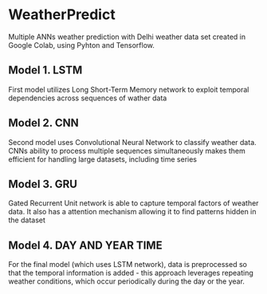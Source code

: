 # WeatherPredict

Multiple ANNs weather prediction with Delhi weather data set created in Google Colab, using Pyhton and Tensorflow.

## Model 1. LSTM
First model utilizes Long Short-Term Memory network to exploit temporal dependencies across sequences of wather data

## Model 2. CNN
Second model uses Convolutional Neural Network to classify weather data. CNNs ability to process multiple sequences simultaneously makes them efficient for handling large datasets, including time series

## Model 3. GRU
Gated Recurrent Unit network is able to capture temporal factors of weather data. It also has a attention mechanism allowing it to find patterns hidden in the dataset

## Model 4. DAY AND YEAR TIME
For the final model (which uses LSTM network), data is preprocessed so that the temporal information is added - this approach leverages repeating weather conditions, which occur periodically during the day or the year.